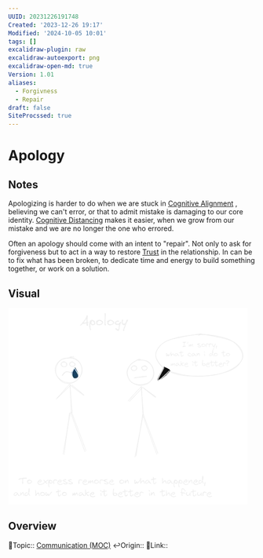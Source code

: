 ```yaml
---
UUID: 20231226191748
Created: '2023-12-26 19:17'
Modified: '2024-10-05 10:01'
tags: []
excalidraw-plugin: raw
excalidraw-autoexport: png
excalidraw-open-md: true
Version: 1.01
aliases:
  - Forgivness
  - Repair
draft: false
SiteProcssed: true
---
```


# Apology

## Notes

Apologizing is harder to do when we are stuck in [Cognitive Alignment](/notes/cognitive-alignment.md) , believing we can't error, or that to admit mistake is damaging to our core identity. [Cognitive Distancing](/notes/cognitive-distancing.md) makes it easier, when we grow from our mistake and we are no longer the one who errored.

Often an apology should come with an intent to "repair". Not only to ask for forgiveness but to act in a way to restore [Trust](/notes/trust.md) in the relationship. In can be to fix what has been broken, to dedicate time and energy to build something together, or work on a solution.

## Visual

![Apology.webp](/notes/apology.webp)

## Overview
🔼Topic:: [Communication (MOC)](/mocs/communication-moc.md)
↩️Origin::
🔗Link::

